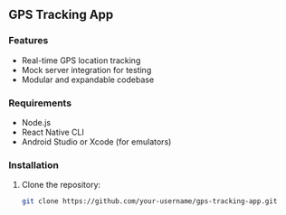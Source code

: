 ## GPS Tracking App

### Features
- Real-time GPS location tracking
- Mock server integration for testing
- Modular and expandable codebase

### Requirements
- Node.js
- React Native CLI
- Android Studio or Xcode (for emulators)

### Installation
1. Clone the repository:
   ```bash
   git clone https://github.com/your-username/gps-tracking-app.git
